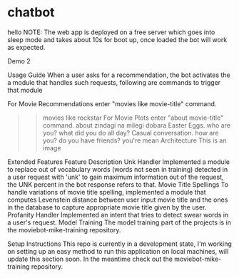 # chatbot
hello
NOTE: The web app is deployed on a free server which goes into sleep mode and takes about 10s for boot up, once loaded the bot will work as expected.

Demo 2

Usage Guide
When a user asks for a recommendation, the bot activates the a module that handles such requests, following are commands to trigger that module

For Movie Recommendations enter "movies like movie-title" command.
>> movies like rockstar
For Movie Plots enter "about movie-title" command.
>> about zindagi na milegi dobara
Easter Eggs.
>> who are you?
>> what did you do all day?
Casual conversation.
>> how are you?
>> do you have friends?
>> you're mean
Architecture
This is an image

Extended Features
Feature     	Description
Unk Handler	Implemented a module to replace out of vocabulary words (words not seen in training) detected in a user request with 'unk' to gain maximum information out of the request, the UNK percent in the bot response refers to that.
Movie Title Spellings	To handle variations of movie title spelling, implemented a module that computes Levenstein distance between user input movie title and the ones in the database to capture appropriate movie title given by the user.
Profanity Handler	Implemented an intent that tries to detect swear words in a user's request.
Model Training
The model training part of the projects is in the moviebot-mike-training repository.

Setup Instructions
This repo is currently in a development state, I'm working on setting up an easy method to run this application on local machines, will update this section soon. In the meantime check out the moviebot-mike-training repository.
